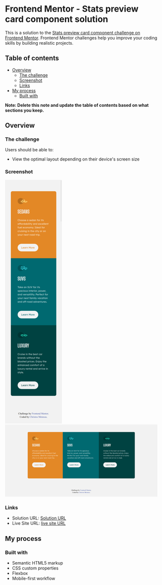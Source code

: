# Frontend Mentor - Stats preview card component solution

This is a solution to the [Stats preview card component challenge on Frontend Mentor](https://www.frontendmentor.io/challenges/stats-preview-card-component-8JqbgoU62). Frontend Mentor challenges help you improve your coding skills by building realistic projects. 

## Table of contents

- [Overview](#overview)
  - [The challenge](#the-challenge)
  - [Screenshot](#screenshot)
  - [Links](#links)
- [My process](#my-process)
  - [Built with](#built-with)

**Note: Delete this note and update the table of contents based on what sections you keep.**

## Overview

### The challenge

Users should be able to:

- View the optimal layout depending on their device's screen size

### Screenshot

![](./images/3-column-preview-card-component-mobile.png) ![](./images/3-column-preview-card-component-desktop.png)

### Links

- Solution URL: [Solution URL](https://www.frontendmentor.io/solutions/responsive-layout-using-flex-kFxS862xe)
- Live Site URL: [live site URL](https://christosmet.github.io/stats-preview-card-component)

## My process

### Built with

- Semantic HTML5 markup
- CSS custom properties
- Flexbox
- Mobile-first workflow
